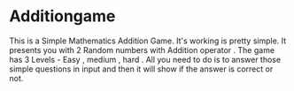 # Additiongame
This is a Simple Mathematics Addition Game. It's working is pretty simple. It presents you with 2 Random numbers with Addition operator . The game has 3 Levels - Easy , medium , hard . All you need to do is to answer those simple questions in input and then it will show if the answer is correct or not.
